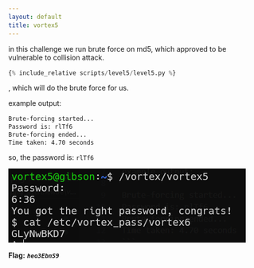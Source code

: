 ```yaml
---
layout: default
title: vortex5
---
```




in this challenge we run brute force on md5, which approved to be vulnerable to collision attack.

```py
{% include_relative scripts/level5/level5.py %}
```
, which will do the brute force for us.

example output:
```
Brute-forcing started...
Password is: rlTf6
Brute-forcing ended...
Time taken: 4.70 seconds
```
so, the password is: `rlTf6`

![image](./images/level5.png)

**Flag:** ***`heo3EbnS9`***